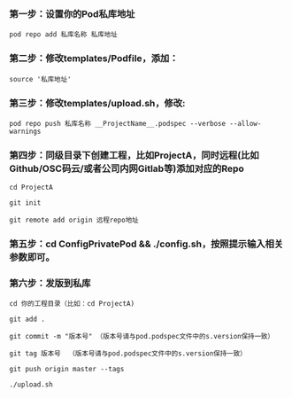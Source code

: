 ### 第一步：设置你的Pod私库地址

```
pod repo add 私库名称 私库地址
```


### 第二步：修改templates/Podfile，添加：

```
source '私库地址'  
```


### 第三步：修改templates/upload.sh，修改:  
```
pod repo push 私库名称 __ProjectName__.podspec --verbose --allow-warnings  
```


### 第四步：同级目录下创建工程，比如ProjectA，同时远程(比如Github/OSC码云/或者公司内网Gitlab等)添加对应的Repo  

```
cd ProjectA  

git init  

git remote add origin 远程repo地址

```

### 第五步：cd ConfigPrivatePod && ./config.sh，按照提示输入相关参数即可。


### 第六步：发版到私库

```
cd 你的工程目录（比如：cd ProjectA)

git add .

git commit -m "版本号"	（版本号请与pod.podspec文件中的s.version保持一致）

git tag 版本号	 （版本号请与pod.podspec文件中的s.version保持一致）

git push origin master --tags

./upload.sh
```
